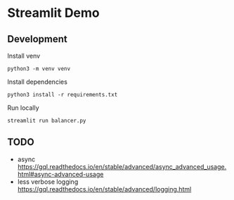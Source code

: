 # Streamlit Demo

## Development

Install venv

```
python3 -m venv venv
```

Install dependencies

```
python3 install -r requirements.txt
```

Run locally

```
streamlit run balancer.py
```

## TODO

- async https://gql.readthedocs.io/en/stable/advanced/async_advanced_usage.html#async-advanced-usage
- less verbose logging https://gql.readthedocs.io/en/stable/advanced/logging.html
